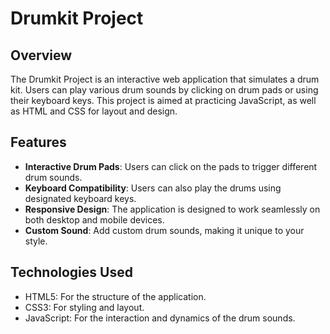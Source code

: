# Drumkit Project

## Overview
The Drumkit Project is an interactive web application that simulates a drum kit. Users can play various drum sounds by clicking on drum pads or using their keyboard keys. This project is aimed at practicing JavaScript, as well as HTML and CSS for layout and design.

## Features
- **Interactive Drum Pads**: Users can click on the pads to trigger different drum sounds.
- **Keyboard Compatibility**: Users can also play the drums using designated keyboard keys.
- **Responsive Design**: The application is designed to work seamlessly on both desktop and mobile devices.
- **Custom Sound**: Add custom drum sounds, making it unique to your style.

## Technologies Used
- HTML5: For the structure of the application.
- CSS3: For styling and layout.
- JavaScript: For the interaction and dynamics of the drum sounds.


